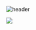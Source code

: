 ![header](https://capsule-render.vercel.app/api?type=Cylinder&text=thdalswl1013)

<img src="https://img.shields.io/badge/Android-3DDC84?style=flat-square&logo=Android&logoColor=white"/>
